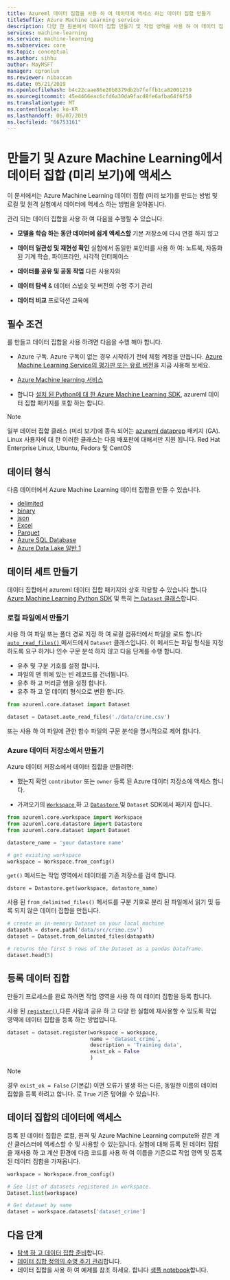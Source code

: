 ```yaml
---
title: Azureml 데이터 집합을 사용 하 여 데이터에 액세스 하는 데이터 집합 만들기
titleSuffix: Azure Machine Learning service
description: 다양 한 원본에서 데이터 집합 만들기 및 작업 영역을 사용 하 여 데이터 집합을 등록 하는 방법을 알아봅니다
services: machine-learning
ms.service: machine-learning
ms.subservice: core
ms.topic: conceptual
ms.author: sihhu
author: MayMSFT
manager: cgronlun
ms.reviewer: nibaccam
ms.date: 05/21/2019
ms.openlocfilehash: b4c22caae86e20b8379db2b7feffb1ca82001239
ms.sourcegitcommit: 45e4466eac6cfd6a30da9facd8fe6afba64f6f50
ms.translationtype: MT
ms.contentlocale: ko-KR
ms.lasthandoff: 06/07/2019
ms.locfileid: "66753161"
---
```

# <a name="create-and-access-datasets-preview-in-azure-machine-learning"></a>만들기 및 Azure Machine Learning에서 데이터 집합 (미리 보기)에 액세스

이 문서에서는 Azure Machine Learning 데이터 집합 (미리 보기)를 만드는 방법 및 로컬 및 원격 실험에서 데이터에 액세스 하는 방법을 알아봅니다.

관리 되는 데이터 집합을 사용 하 여 다음을 수행할 수 있습니다. 
* **모델을 학습 하는 동안 데이터에 쉽게 액세스할** 기본 저장소에 다시 연결 하지 않고

* **데이터 일관성 및 재현성 확인** 실험에서 동일한 포인터를 사용 하 여: 노트북, 자동화 된 기계 학습, 파이프라인, 시각적 인터페이스

* **데이터를 공유 및 공동 작업** 다른 사용자와

* **데이터 탐색** & 데이터 스냅숏 및 버전의 수명 주기 관리

* **데이터 비교** 프로덕션 교육에


## <a name="prerequisites"></a>필수 조건

를 만들고 데이터 집합을 사용 하려면 다음을 수행 해야 합니다.

* Azure 구독. Azure 구독이 없는 경우 시작하기 전에 체험 계정을 만듭니다. [Azure Machine Learning Service의 평가판 또는 유료 버전](https://aka.ms/AMLFree)을 지금 사용해 보세요.

* [Azure Machine learning 서비스](https://docs.microsoft.com/azure/machine-learning/service/setup-create-workspace)

* 합니다 [설치 된 Python에 대 한 Azure Machine Learning SDK](https://docs.microsoft.com/python/api/overview/azure/ml/install?view=azure-ml-py), azureml 데이터 집합 패키지를 포함 하는 합니다.

> [!Note]
> 일부 데이터 집합 클래스 (미리 보기)에 종속 되어는 [azureml dataprep](https://docs.microsoft.com/python/api/azureml-dataprep/?view=azure-ml-py) 패키지 (GA). Linux 사용자에 대 한 이러한 클래스는 다음 배포판에 대해서만 지원 됩니다.  Red Hat Enterprise Linux, Ubuntu, Fedora 및 CentOS

## <a name="data-formats"></a>데이터 형식

다음 데이터에서 Azure Machine Learning 데이터 집합을 만들 수 있습니다.
+ [delimited](https://docs.microsoft.com/python/api/azureml-core/azureml.core.dataset.dataset#from-delimited-files-path--separator------header--promoteheadersbehavior-all-files-have-same-headers--3---encoding--fileencoding-utf8--0---quoting-false--infer-column-types-true--skip-rows-0--skip-mode--skiplinesbehavior-no-rows--0---comment-none--include-path-false--archive-options-none-)
+ [binary](https://docs.microsoft.com/python/api/azureml-core/azureml.core.dataset.dataset?view=azure-ml-py#from-binary-files-path-)
+ [json](https://docs.microsoft.com/python/api/azureml-core/azureml.core.dataset.dataset?view=azure-ml-py#from-json-files-path--encoding--fileencoding-utf8--0---flatten-nested-arrays-false--include-path-false-)
+ [Excel](https://docs.microsoft.com/python/api/azureml-core/azureml.core.dataset.dataset?view=azure-ml-py#from-excel-files-path--sheet-name-none--use-column-headers-false--skip-rows-0--include-path-false--infer-column-types-true-)
+ [Parquet](https://docs.microsoft.com/python/api/azureml-core/azureml.core.dataset.dataset?view=azure-ml-py#from-parquet-files-path--include-path-false-)
+ [Azure SQL Database](https://docs.microsoft.com/python/api/azureml-core/azureml.core.dataset.dataset?view=azure-ml-py#from-sql-query-data-source--query-)
+ [Azure Data Lake 일반 1](https://docs.microsoft.com/python/api/azureml-core/azureml.core.dataset.dataset?view=azure-ml-py#from-sql-query-data-source--query-)

## <a name="create-datasets"></a>데이터 세트 만들기 

데이터 집합에서 azureml 데이터 집합 패키지와 상호 작용할 수 있습니다 합니다 [Azure Machine Learning Python SDK](https://docs.microsoft.com/python/api/overview/azure/ml/intro?view=azure-ml-py) 및 특히 [는 `Dataset` 클래스](https://docs.microsoft.com/python/api/azureml-core/azureml.core.dataset(class)?view=azure-ml-py)합니다.

### <a name="create-from-local-files"></a>로컬 파일에서 만들기

사용 하 여 파일 또는 폴더 경로 지정 하 여 로컬 컴퓨터에서 파일을 로드 합니다 [ `auto_read_files()` ](https://docs.microsoft.com/python/api/azureml-core/azureml.core.dataset(class)?view=azure-ml-py#auto-read-files-path--include-path-false-) 메서드에서 `Dataset` 클래스입니다.  이 메서드는 파일 형식을 지정 하도록 요구 하거나 인수 구문 분석 하지 않고 다음 단계를 수행 합니다.

* 유추 및 구분 기호를 설정 합니다.
* 파일의 맨 위에 있는 빈 레코드를 건너뜁니다.
* 유추 하 고 머리글 행을 설정 합니다.
* 유추 하 고 열 데이터 형식으로 변환 합니다.

```Python
from azureml.core.dataset import Dataset

dataset = Dataset.auto_read_files('./data/crime.csv')
```

또는 사용 하 여 파일에 관한 함수 파일의 구문 분석을 명시적으로 제어 합니다. 


### <a name="create-from-azure-datastores"></a>Azure 데이터 저장소에서 만들기

Azure 데이터 저장소에서 데이터 집합을 만들려면:

* 했는지 확인 `contributor` 또는 `owner` 등록 된 Azure 데이터 저장소에 액세스 합니다.

* 가져오기의 [ `Workspace` ](https://docs.microsoft.com/python/api/azureml-core/azureml.core.workspace.workspace?view=azure-ml-py) 하 고 [ `Datastore` ](https://docs.microsoft.com/python/api/azureml-core/azureml.core.datastore(class)?view=azure-ml-py#definition) 및 `Dataset` SDK에서 패키지 합니다.

```Python
from azureml.core.workspace import Workspace
from azureml.core.datastore import Datastore
from azureml.core.dataset import Dataset

datastore_name = 'your datastore name'

# get existing workspace
workspace = Workspace.from_config()
```

 `get()` 메서드는 작업 영역에서 데이터를 기존 저장소를 검색 합니다.

```
dstore = Datastore.get(workspace, datastore_name)
```

사용 된 `from_delimited_files()` 메서드를 구분 기호로 분리 된 파일에서 읽기 및 등록 되지 않은 데이터 집합을 만듭니다.

```Python
# create an in-memory Dataset on your local machine
datapath = dstore.path('data/src/crime.csv')
dataset = Dataset.from_delimited_files(datapath)

# returns the first 5 rows of the Dataset as a pandas Dataframe.
dataset.head(5)
```

## <a name="register-datasets"></a>등록 데이터 집합

만들기 프로세스를 완료 하려면 작업 영역을 사용 하 여 데이터 집합을 등록 합니다.

사용 된 [ `register()` ](https://docs.microsoft.com/python/api/azureml-core/azureml.core.dataset.dataset?view=azure-ml-py#register-workspace--name--description-none--tags-none--visible-true--exist-ok-false--update-if-exist-false-) 다른 사람과 공유 하 고 다양 한 실험에 재사용할 수 있도록 작업 영역에 데이터 집합을 등록 하는 방법입니다.

```Python
dataset = dataset.register(workspace = workspace,
                           name = 'dataset_crime',
                           description = 'Training data',
                           exist_ok = False
                           )
```

>[!NOTE]
> 경우 `exist_ok = False` (기본값) 이면 오류가 발생 하는 다른, 동일한 이름의 데이터 집합을 등록 하려고 합니다. 로 `True` 기존 덮어쓸 수 있습니다.

## <a name="access-data-in-datasets"></a>데이터 집합의 데이터에 액세스

등록 된 데이터 집합은 로컬, 원격 및 Azure Machine Learning compute와 같은 계산 클러스터에 액세스할 수 및 사용할 수 있는입니다. 실험에 대해 등록 된 데이터 집합을 재사용 하 고 계산 환경에 다음 코드를 사용 하 여 이름을 기준으로 작업 영역 및 등록 된 데이터 집합을 가져옵니다.

```Python
workspace = Workspace.from_config()

# See list of datasets registered in workspace.
Dataset.list(workspace)

# Get dataset by name
dataset = workspace.datasets['dataset_crime']
```

## <a name="next-steps"></a>다음 단계

* [탐색 하 고 데이터 집합 준비](how-to-explore-prepare-data.md)합니다.
* [데이터 집합 정의의 수명 주기 관리](how-to-manage-dataset-definitions.md)합니다.
* 데이터 집합을 사용 하 여 예제를 참조 하세요. 합니다 [샘플 notebook](https://aka.ms/dataset-tutorial)합니다.

